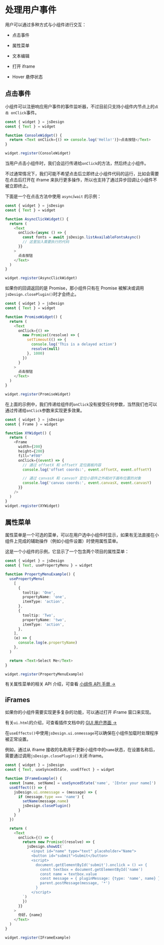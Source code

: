 # 处理用户事件

用户可以通过多种方式与小组件进行交互：

- 点击事件

- 属性菜单

- 文本编辑

- 打开 iframe

- Hover 悬停状态

## 点击事件

小组件可以注册响应用户事件的事件监听器，不过目前只支持小组件内节点上的`点击 onClick`事件。

```TypeScript
const { widget } = jsDesign
const { Text } = widget

function ConsoleWidget() {
  return <Text onClick={() => console.log('Hello!')}>点击按钮</Text>
}

widget.register(ConsoleWidget)
```

当用户点击小组件时，我们会运行传递给`onClick`的方法，然后终止小组件。

不过通常情况下，我们可能不希望点击后立即终止小组件代码的运行，比如会需要在点击后打开在 iframe 来执行更多操作，所以也支持了通过异步回调让小组件不被立即终止。

下面是一个在点击方法中使用 `async`/`wait` 的示例：

```TypeScript
const { widget } = jsDesign
const { Text } = widget

function AsyncClickWidget() {
  return (
    <Text
      onClick={async () => {
        const fonts = await jsDesign.listAvailableFontsAsync()
        // 这里加入需要执行的代码
      }}
    >
      点击按钮
    </Text>
  )
}

widget.register(AsyncClickWidget)
```

如果你的回调返回的是 Promise，那小组件只有在 Promise 被解决或调用`jsDesign.closePlugin()`时才会终止。

```TypeScript
const { widget } = jsDesign
const { Text } = widget

function PromiseWidget() {
  return (
    <Text
      onClick={() =>
        new Promise((resolve) => {
          setTimeout(() => {
            console.log('This is a delayed action')
            resolve(null)
          }, 1000)
        })
      }
    >
      点击按钮
    </Text>
  )
}

widget.register(PromiseWidget)
```

在上面的示例中，我们传递给组件的`onClick`没有接受任何参数，当然我们也可以通过传递给`onClick`参数来实现更多效果。

```TypeScript
const { widget } = jsDesign
const { Frame } = widget

function XYWidget() {
  return (
    <Frame
      width={200}
      height={200}
      fill="#f00"
      onClick={(event) => {
        // 通过 offsetX 和 offsetY 定位画板内容
        console.log('offset coords:', event.offsetX, event.offsetY)

        // 通过 canvasX 和 canvasY 定位小部件之外相对于画布位置的对象
        console.log('canvas coords:', event.canvasX, event.canvasY)
      }}
    />
  )
}
widget.register(XYWidget)
```

## 属性菜单

属性菜单是一个可选的菜单，可以在用户选中小组件时显示，如果有无法直接在小组件上完成的辅助操作（例如小组件设置）时使用属性菜单。

这是一个小组件的示例，它显示了一个包含两个项目的属性菜单：

```TypeScript
const { widget } = jsDesign
const { Text, usePropertyMenu } = widget

function PropertyMenuExample() {
  usePropertyMenu(
    [
      {
        tooltip: 'One',
        propertyName: 'one',
        itemType: 'action',
      },
      {
        tooltip: 'Two',
        propertyName: 'two',
        itemType: 'action',
      },
    ],
    (e) => {
      console.log(e.propertyName)
    },
  )

  return <Text>Select Me</Text>
}

widget.register(PropertyMenuExample)
```

有关属性菜单的相关 API 介绍，可查看 [小组件 API 手册 →](/developer-doc/widget/API/1.Reference/1.intro)

## iFrames

如果你的小组件需要实现更多复杂的功能，可以通过打开 iFrame 窗口来实现。

有关`ui.html`的介绍，可查看插件文档中的 [GUI 用户界面 →](/developer-doc/plugin/Guide/2.Development/2.GUI)

在`useEffects()`中使用`jsDesign.ui.onmessage`可以确保在小组件加载时处理程序被正常设置。

例如，通过从 iframe 接收的名称用于更新小组件中的`name`状态，在设置名称后，需要通过调用`jsDesign.closePlugin()`关闭 iframe。

```TypeScript
const { widget } = jsDesign
const { Text, useSyncedState, useEffect } = widget

function IFrameExample() {
  const [name, setName] = useSyncedState('name', '[Enter your name]')
  useEffect(() => {
    jsDesign.ui.onmessage = (message) => {
      if (message.type === 'name') {
        setName(message.name)
        jsDesign.closePlugin()
      }
    }
  })

  return (
    <Text
      onClick={() => {
        return new Promise((resolve) => {
          jsDesign.showUI(`
            <input id="name" type="text" placeholder="Name">
            <button id="submit">Submit</button>
            <script>
              document.getElementById('submit').onclick = () => {
                const textbox = document.getElementById('name')
                const name = textbox.value
                const message = { pluginMessage: {type: 'name', name} }
                parent.postMessage(message, '*')
              }
            </script>
        `)
        })
      }}
    >
      你好，{name}
    </Text>
  )
}

widget.register(IFrameExample)
```